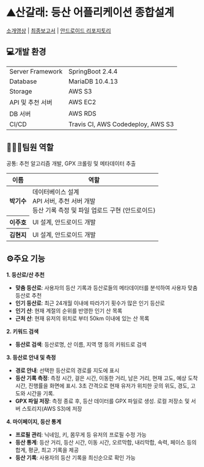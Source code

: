 <h1>⛰산갈래: 등산 어플리케이션 종합설계</h1>

[소개영상](https://youtu.be/mUXI-4cuQaU) | 
[최종보고서](https://drive.google.com/file/d/1v9iSlUMUhS_8RK49XYEVQySo7eocnxI2/view?usp=sharing) |
[안드로이드 리포지토리](https://github.com/JuhoLeedev/Sangallae)

<h2>💻개발 환경</h2>
<table>
  <tr>
    <td>Server Framework</td> 
    <td>SpringBoot 2.4.4</td>
  </tr>
  <tr>
    <td>Database</td> 
    <td>MariaDB 10.4.13</td>
  </tr>
  <tr>
    <td>Storage</td> 
    <td>AWS S3</td>
  </tr>
  <tr>
    <td>API 및 추천 서버</td> 
    <td>AWS EC2</td>
  </tr>
  <tr>
    <td>DB 서버</td> 
    <td>AWS RDS</td>
  </tr>
  <tr>
    <td>CI/CD</td> 
    <td>Travis CI, AWS Codedeploy, AWS S3</td>
  </tr>
</table>
  
<h2>👩‍👧‍👦팀원 역할</h2>
공통: 추천 알고리즘 개발, GPX 크롤링 및 메타데이터 추출
<table>
  <thead>
    <tr>
      <th>이름</th>
      <th>역할</th>
    </tr>
  </thead>
  <tbody>
    <tr>
      <th>박기수</th>
      <td align:left>데이터베이스 설계<br>
        API 서버, 추천 서버 개발<br>
      등산 기록 측정 및 파일 업로드 구현 (안드로이드)</td>
    </tr>
    <tr>
      <th>이주호</th>
      <td align=left>UI 설계, 안드로이드 개발</td>
    </tr>
    <tr>
      <th>김현지</th>
      <td align=left>UI 설계, 안드로이드 개발</td>
    </tr>
  </tbody>
</table>

<h2>⚙주요 기능</h2>

<b>1. 등산로/산 추천</b>

<ul>
  <li><b>맞춤 등산로</b>: 사용자의 등산 기록과 등산로들의 메타데이터를 분석하여 사용자 맞춤 등산로 추천</li>
  <li><b>인기 등산로</b>: 최근 24개월 이내에 따라가기 횟수가 많은 인기 등산로</li>
  <li><b>인기 산</b>: 현재 계절의 순위를 반영한 인기 산 목록</li>
  <li><b>근처 산</b>: 현재 유저의 위치로 부터 50km 이내에 있는 산 목록</li>
</ul>
    
<b>2. 키워드 검색</b>
    
<ul>
  <li><b>등산로 검색</b>: 등산로명, 산 이름, 지역 명 등의 키워드로 검색</li>
</ul>
  

<b>3. 등산로 안내 및 측정</b>
<ul>
  <li><b>경로 안내</b>: 선택한 등산로의 경로를 지도에 표시</li>
  <li><b>등산 기록 측정</b>: 측정 시간, 걸은 시간, 이동한 거리, 남은 거리, 현재 고도, 예상 도착 시간, 진행률을 화면에 표시. 3초 간격으로 현재 유저가 위치한 곳의 위도, 경도, 고도와 시간을 기록.</li>
  <li><b>GPX 파일 저장</b>: 측정 종료 후, 등산 데이터를 GPX 파일로 생성. 로컬 저장소 및 서버 스토리지(AWS S3)에 저장</li>
</ul>
  
<b>4. 마이페이지, 등산 통계</b>

<ul>
  <li><b>프로필 관리</b>: 닉네임, 키, 몸무게 등 유저의 프로필 수정 가능</li>
  <li><b>등산 통계</b>: 등산 거리, 등산 시간, 이동 시간, 오르막합, 내리막합, 속력, 페이스 등의 합계, 평균, 최고 기록을 제공</li>
  <li><b>등산 기록</b>: 사용자의 등산 기록을 최신순으로 확인 가능
</ul>
